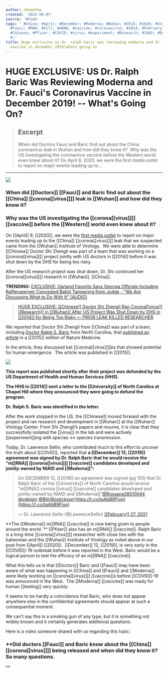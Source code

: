 ```yaml
---
author: ohmanfoo
created: '2022-08-07'
source: '#todo'
tags: ' #China; #April; #December; #Moderna; #Wuhan; #2015; #2020; #University; #2019;
  #Fauci; #RNA; #kill; #mRNA; #vaccine; #coronavirus; #2014; #February; #testing;
  #Chinese; #Pfizer; #COVID; #virus; #experiment; #Research; #1865; #Doctors; #Western;
  #;'
title: Huge exclusive us dr. ralph baric was reviewing moderna and dr. faucis coronavirus
  vaccine in december 2019!whats going on
---
```


# HUGE EXCLUSIVE: US Dr. Ralph Baric Was Reviewing Moderna and Dr. Fauci's Coronavirus Vaccine in December 2019! -- What's Going On?

> ## Excerpt
> When did Doctors Fauci and Baric find out about the China coronavirus leak in Wuhan and how did they know it?  Why was the US investigating the coronavirus vaccine before the Western world even knew about it? On April 9, 2020, we were the first media outlet to report on major events leading up to…

---
![](https://www.thegatewaypundit.com/wp-content/uploads/IMG_8975-600x374.jpg)

### **When did [[Doctors]] [[Fauci]] and Baric find out about the [[China]] [[corona[[virus]]]] leak in [[Wuhan]] and how did they know it?** 

### **Why was the US investigating the [[corona[[virus]]]] [[vaccine]] before the [[Western]] world even knew about it?**

On [[April]] 9, [[2020]], we were the [first media outlet](https://www.thegatewaypundit.com/[[2020]]/04/huge-exclusive-chinese-doctor-shi-zhengli-ran-[[corona[[virus]]]]-research-wuhan-us-project-shut-dhs-[[2014]]-risky-prior-leak-[[kill]]ed-researcher/) to report on major events leading up to the [[China]] [[corona[[virus]]]] leak that we suspected came from the [[Wuhan]] Institute of Virology.  We were able to determine [[Chinese]] Doctor Shi Zhengli was part of a team that was working on a [[corona[[virus]]]] project jointly with US doctors in [[2014]] before it was shut down by the DHS for being too risky.

After the US research project was shut down, Dr. Shi continued her [[corona[[virus]]]] research in [[Wuhan]], [[China]].

**TRENDING:** [EXCLUSIVE: Garland Favorito Says Georgia Officials Including Raffensperger Concealed Ballot Tampering from Judge - "We Are Discussing What to Do With It" (AUDIO)](https://www.thegatewaypundit.com/2021/06/exclusive-garland-favorito-says-georgia-officials-including-raffensperger-concealed-ballot-tampering-judge-discussing-audio/)

> [HUGE EXCLUSIVE: [[Chinese]] Doctor Shi Zhengli Ran Corona[[virus]] [[Research]] in [[Wuhan]] After US Project Was Shut Down by DHS in [[2014]] for Being Too Risky — PRIOR LEAK KILLED RESEARCHER](https://www.thegatewaypundit.com/[[2020]]/04/huge-exclusive-chinese-doctor-shi-zhengli-ran-[[corona[[virus]]]]-research-wuhan-us-project-shut-dhs-[[2014]]-risky-prior-leak-[[kill]]ed-researcher/)

We reported that Doctor Shi Zhengli from [[China]] was part of a team, including [Doctor Ralph S. Baric](https://sph.unc.edu/adv_profile/ralph-s-baric-phd/) from North Carolina, that [published an article](https://www.nature.com/articles/nm.3985) in a [[2015]] edition of Nature Medicine.

In the article, they discussed bat [[corona[[virus]]]]es that showed potential for human emergence.  The article was published in [[2015]].

![](https://static.thegatewaypundit.com/wp-content/uploads/Corona[[virus]]-Program-in-[[China]].jpg)

**This report was published shortly after their project was defunded by the US Department of Health and Human Services (HHS).** 

**The HHS in [[2014]] sent a letter to the [[University]] of North Carolina at Chapel Hill where they announced they were going to defund the program.**

**Dr. Ralph S. Baric was identified in the letter.**

After the work stopped in the US, the [[Chinese]] moved forward with the project and ran research and development in [[Wuhan]] at the [[Wuhan]] Virology Center. From Shi Zhengli’s papers and resume, it is clear that they successfully isolated the [[virus]] in the lab and were actively [[experiment]]ing with species <-> species transmission.

Today, Dr. Lawrence Sellin, who contributed much to this effort to uncover the truth about [[COVID]], reported that **a [[December]] 12, [[2019]] agreement was signed by Dr. Ralph Baric that he would receive the “m[[RNA]] [[corona[[virus]]]] [[vaccine]] candidates developed and jointly-owned by NIAID and [[Moderna]]”:**

> On DECEMBER 12, [[2019]] an agreement was signed (pg 105) that Dr. Ralph Baric of the [[University]] of North Carolina would receive “m[[RNA]] corona [[virus]] [[vaccine]] candidates developed and jointly-owned by NIAID and [[Moderna]]”[@Rossana38510044](https://twitter.com/Rossana38510044) [@ydeigin](https://twitter.com/ydeigin) [@BillyBostickson](https://twitter.com/BillyBostickson)[https://t.co/taAbB9FIvp](https://t.co/taAbB9FIvp)
> 
> — Dr. Lawrence Sellin (@LawrenceSellin) [[[February]] 27, 2021](https://twitter.com/LawrenceSellin/status/13655[[1865]]6998936579)

**The [[Moderna]] m[[RNA]] [[vaccine]] is now being given to people around the world. ** [[Pfizer]] also has an m[[RNA]] [[vaccine]]. Ralph Baric is a long-time [[corona[[virus]]]] researcher with close ties with the batwoman and the [[Wuhan]] Institute of Virology as noted above in our post from [[April]] [[2020]].  [[December]] 12, [[2019]], is very early in the [[COVID]]-19 outbreak before it was reported in the West. Baric would be a logical person to test the efficacy of an m[[RNA]] [[vaccine]].

What this tells us is that [[Doctors]] Baric and [[Fauci]] may have been aware of what was happening in [[China]] and [[Fauci]] and [[Moderna]] were likely working on [[corona[[virus]]]] [[vaccine]]s before [[COVID]]-19 was announced in the West.  The [[Moderna]] [[vaccine]] was ready for human [[testing]] very quickly.

It seems to be hardly a coincidence that Baric, who does not appear anywhere else in the confidential agreements should appear at such a consequential moment.

We can’t say this is a smoking gun of any type, but it is something not widely known and it certainly generates additional questions.

Here is a video someone shared with us regarding this topic:

### **Did doctors [[Fauci]] and Baric know about the [[China]] [[corona[[virus]]]] being released and when did they know it?  So many questions.  
**